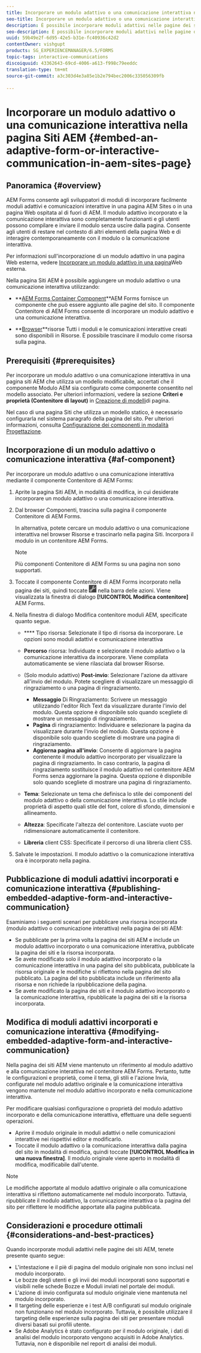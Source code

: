 ```yaml
---
title: Incorporare un modulo adattivo o una comunicazione interattiva nella pagina Siti AEM
seo-title: Incorporare un modulo adattivo o una comunicazione interattiva nella pagina Siti AEM
description: È possibile incorporare moduli adattivi nelle pagine dei siti AEM. Gli utenti possono compilare e inviare i moduli senza uscire dalle pagine del sito.
seo-description: È possibile incorporare moduli adattivi nelle pagine dei siti AEM. Gli utenti possono compilare e inviare i moduli senza uscire dalle pagine del sito.
uuid: 59b49e2f-6d95-42e5-b31e-fc40936c42d2
contentOwner: vishgupt
products: SG_EXPERIENCEMANAGER/6.5/FORMS
topic-tags: interactive-communications
discoiquuid: 43362643-69cd-4006-a613-f998c79eeddc
translation-type: tm+mt
source-git-commit: a3c303d4e3a85e1b2e794bec2006c335056309fb

---
```



# Incorporare un modulo adattivo o una comunicazione interattiva nella pagina Siti AEM {#embed-an-adaptive-form-or-interactive-communication-in-aem-sites-page}

## Panoramica {#overview}

AEM Forms consente agli sviluppatori di moduli di incorporare facilmente moduli adattivi e comunicazioni interattive in una pagina AEM Sites o in una pagina Web ospitata al di fuori di AEM. Il modulo adattivo incorporato e la comunicazione interattiva sono completamente funzionanti e gli utenti possono compilare e inviare il modulo senza uscire dalla pagina. Consente agli utenti di restare nel contesto di altri elementi della pagina Web e di interagire contemporaneamente con il modulo o la comunicazione interattiva.

Per informazioni sull&#39;incorporazione di un modulo adattivo in una pagina Web esterna, vedere [Incorporare un modulo adattivo in una pagina](/help/forms/using/embed-adaptive-form-external-web-page.md)Web esterna.

Nella pagina Siti AEM è possibile aggiungere un modulo adattivo o una comunicazione interattiva utilizzando:

* **[AEM Forms Container Component](/help/forms/using/embed-adaptive-form-aem-sites.md#af-component)**AEM Forms fornisce un componente che può essere aggiunto alle pagine del sito. Il componente Contenitore di AEM Forms consente di incorporare un modulo adattivo e una comunicazione interattiva.

* **[Browser](/help/forms/using/embed-adaptive-form-aem-sites.md#asset-browser)**risorse Tutti i moduli e le comunicazioni interattive creati sono disponibili in Risorse. È possibile trascinare il modulo come risorsa sulla pagina.

## Prerequisiti {#prerequisites}

Per incorporare un modulo adattivo o una comunicazione interattiva in una pagina siti AEM che utilizza un modello modificabile, accertati che il componente Modulo AEM sia configurato come componente consentito nel modello associato. Per ulteriori informazioni, vedere la sezione **Criteri e proprietà (Contenitore di layout)** in [Creazione di modelli](/help/sites-authoring/templates.md)di pagina.

Nel caso di una pagina Siti che utilizza un modello statico, è necessario configurarla nel sistema paragrafo della pagina del sito. Per ulteriori informazioni, consulta [Configurazione dei componenti in modalità Progettazione](/help/sites-authoring/default-components-designmode.md).

## Incorporazione di un modulo adattivo o comunicazione interattiva {#af-component}

Per incorporare un modulo adattivo o una comunicazione interattiva mediante il componente Contenitore di AEM Forms:

1. Aprite la pagina Siti AEM, in modalità di modifica, in cui desiderate incorporare un modulo adattivo o una comunicazione interattiva.
1. Dal browser Componenti, trascina sulla pagina il componente Contenitore di AEM Forms.

   In alternativa, potete cercare un modulo adattivo o una comunicazione interattiva nel browser Risorse e trascinarlo nella pagina Siti. Incorpora il modulo in un contenitore AEM Forms.

   >[!NOTE]
   >
   >Più componenti Contenitore di AEM Forms su una pagina non sono supportati.

1. Toccate il componente Contenitore di AEM Forms incorporato nella pagina dei siti, quindi toccate ![settings_icon](assets/settings_icon.png) nella barra delle azioni. Viene visualizzata la finestra di dialogo **[!UICONTROL Modifica contenitore]** AEM Forms.
1. Nella finestra di dialogo Modifica contenitore moduli AEM, specificate quanto segue.

   * **** Tipo risorsa: Selezionate il tipo di risorsa da incorporare. Le opzioni sono moduli adattivi e comunicazione interattiva
   * **Percorso** risorsa: Individuate e selezionate il modulo adattivo o la comunicazione interattiva da incorporare. Viene compilata automaticamente se viene rilasciata dal browser Risorse.
   * (Solo modulo adattivo) **Post-invio**: Selezionare l&#39;azione da attivare all&#39;invio del modulo. Potete scegliere di visualizzare un messaggio di ringraziamento o una pagina di ringraziamento.

      * **Messaggio** Di Ringraziamento: Scrivere un messaggio utilizzando l&#39;editor Rich Text da visualizzare durante l&#39;invio del modulo. Questa opzione è disponibile solo quando scegliete di mostrare un messaggio di ringraziamento.
      * **Pagina** di ringraziamento: Individuare e selezionare la pagina da visualizzare durante l&#39;invio del modulo. Questa opzione è disponibile solo quando scegliete di mostrare una pagina di ringraziamento.
      * **Aggiorna pagina all&#39;invio**: Consente di aggiornare la pagina contenente il modulo adattivo incorporato per visualizzare la pagina di ringraziamento. In caso contrario, la pagina di ringraziamento sostituisce il modulo adattivo nel contenitore AEM Forms senza aggiornare la pagina. Questa opzione è disponibile solo quando scegliete di mostrare una pagina di ringraziamento.
   * **Tema**: Selezionate un tema che definisca lo stile dei componenti del modulo adattivo o della comunicazione interattiva. Lo stile include proprietà di aspetto quali stile del font, colore di sfondo, dimensioni e allineamento.
   * **Altezza**: Specificate l&#39;altezza del contenitore. Lasciate vuoto per ridimensionare automaticamente il contenitore.
   * **Libreria** client CSS: Specificate il percorso di una libreria client CSS.


1. Salvate le impostazioni. Il modulo adattivo o la comunicazione interattiva ora è incorporato nella pagina.

## Pubblicazione di moduli adattivi incorporati e comunicazione interattiva {#publishing-embedded-adaptive-form-and-interactive-communication}

Esaminiamo i seguenti scenari per pubblicare una risorsa incorporata (modulo adattivo o comunicazione interattiva) nella pagina dei siti AEM:

* Se pubblicate per la prima volta la pagina dei siti AEM e include un modulo adattivo incorporato o una comunicazione interattiva, pubblicate la pagina dei siti e la risorsa incorporata.
* Se avete modificato solo il modulo adattivo incorporato o la comunicazione interattiva in una pagina del sito pubblicata, pubblicate la risorsa originale e le modifiche si riflettono nella pagina del sito pubblicato. La pagina del sito pubblicata include un riferimento alla risorsa e non richiede la ripubblicazione della pagina.
* Se avete modificato la pagina dei siti e il modulo adattivo incorporato o la comunicazione interattiva, ripubblicate la pagina dei siti e la risorsa incorporata.

## Modifica di moduli adattivi incorporati e comunicazione interattiva {#modifying-embedded-adaptive-form-and-interactive-communication}

Nella pagina dei siti AEM viene mantenuto un riferimento al modulo adattivo e alla comunicazione interattiva nel contenitore AEM Forms. Pertanto, tutte le configurazioni e proprietà, come il tema, gli stili e l&#39;azione Invia, configurate nel modulo adattivo originale e la comunicazione interattiva vengono mantenute nel modulo adattivo incorporato e nella comunicazione interattiva.

Per modificare qualsiasi configurazione o proprietà del modulo adattivo incorporato e della comunicazione interattiva, effettuare una delle seguenti operazioni.

* Aprire il modulo originale in moduli adattivi o nelle comunicazioni interattive nei rispettivi editor e modificarlo.
* Toccate il modulo adattivo o la comunicazione interattiva dalla pagina del sito in modalità di modifica, quindi toccate **[!UICONTROL Modifica in una nuova finestra]**. Il modulo originale viene aperto in modalità di modifica, modificabile dall&#39;utente.

>[!NOTE]
>
>Le modifiche apportate al modulo adattivo originale o alla comunicazione interattiva si riflettono automaticamente nel modulo incorporato. Tuttavia, ripubblicate il modulo adattivo, la comunicazione interattiva o la pagina del sito per riflettere le modifiche apportate alla pagina pubblicata.

## Considerazioni e procedure ottimali {#considerations-and-best-practices}

Quando incorporate moduli adattivi nelle pagine dei siti AEM, tenete presente quanto segue:

* L&#39;intestazione e il piè di pagina del modulo originale non sono inclusi nel modulo incorporato.
* Le bozze degli utenti e gli invii dei moduli incorporati sono supportati e visibili nelle schede Bozze e Moduli inviati nel portale dei moduli.
* L&#39;azione di invio configurata sul modulo originale viene mantenuta nel modulo incorporato.
* Il targeting delle esperienze e i test A/B configurati sul modulo originale non funzionano nel modulo incorporato. Tuttavia, è possibile utilizzare il targeting delle esperienze sulla pagina dei siti per presentare moduli diversi basati sui profili utente.
* Se Adobe Analytics è stato configurato per il modulo originale, i dati di analisi del modulo incorporato vengono acquisiti in Adobe Analytics. Tuttavia, non è disponibile nel report di analisi dei moduli.

